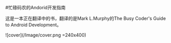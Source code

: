 #忙碌码农的Andorid开发指南

这是一本正在翻译中的书，翻译的是Mark L.Murphy的The Busy Coder's Guide to
Android Development。

![cover](/Image/cover.png =240x400)
